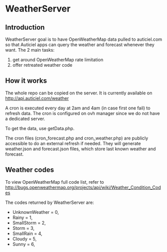 WeatherServer
=========

Introduction
--

WeatherServer goal is to have OpenWeatherMap data pulled to auticiel.com so that Auticiel apps can query the weather and forecast whenever they want. The 2 main tasks:

1. get around OpenWeatherMap rate limitation
2. offer retreated weather code

How it works
--

The whole repo can be copied on the server. It is currently available on http://api.auticiel.com/weather

A cron is executed every day at 2am and 4am (in case first one fail) to refresh data. The cron is configured on ovh manager since we do not have a dedicated server.

To get the data, use getData.php. 

The cron files (cron_forecast.php and cron_weather.php) are publicly accessible to do an external refresh if needed. They will generate weather.json and forecast.json files, which store last known weather and forecast.

Weather codes
--

To view OpenWeatherMap full code list, refer to http://bugs.openweathermap.org/projects/api/wiki/Weather_Condition_Codes

The codes returned by WeatherServer are:

* UnknownWeather = 0,
* Rainy = 1,
* SmallStorm = 2,
* Storm = 3,
* SmallRain = 4,
* Cloudy = 5,
* Sunny = 6,